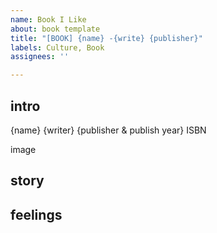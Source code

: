 ```yaml
---
name: Book I Like
about: book template
title: "[BOOK] {name} -{write} {publisher}"
labels: Culture, Book
assignees: ''

---
```


## intro
{name}
{writer}
{publisher & publish year} 
ISBN

image

## story 

## feelings

